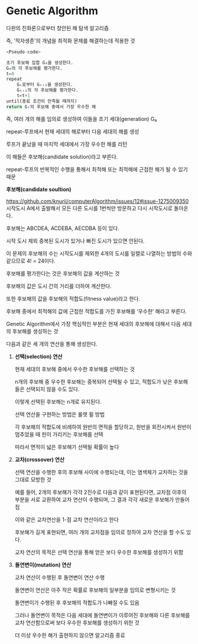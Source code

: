 # Genetic Algorithm

다윈의 진화론으로부터 창안된 해 탐색 알고리즘

즉, ‘적자생존'의 개념을 최적화 문제를 해결하는데 적용한 것

```python
<Pseudo-code>

초기 후보해 집합 G₀을 생성한다.
G₀의 각 후보해를 평가한다.
t←0
repeat
	Gₜ로부터 Gₜ₊₁을 생성한다.
	Gₜ₊₁의 각 후보해를 평가한다.
	t←t+1
until(종료 조건이 만족될 때까지)
return Gₜ의 후보해 중에서 가장 우수한 해
```

즉, 여러 개의 해를 임의로 생성하여 이들을 초기 세대(generation) G₀

repeat-루프에서 현재 세대의 해로부터 다음 세대의 해를 생성

루프가 끝났을 때 마지막 세대에서 가장 우수한 해를 리턴

이 해들은 후보해(candidate solution)라고 부른다.

 repeat-루프의 반복적인 수행을 통해서 최적해 또는 최적해에 근접한 해가 될 수 있기 때문

**후보해(candidate soultion)**

[https://github.com/knurii/computerAlgorithm/issues/12#issue-1275009350
](https://user-images.githubusercontent.com/101931446/174304101-02095557-fd40-48c5-827a-e80228e7d00b.jpeg)
시작도시 A에서 출발해서 모든 다른 도시를 1번씩만 방문하고 다시 시작도시로 돌아온다.

후보해는 ABCDEA, ACDEBA, AECDBA 등이 있다.

시작 도시 제외 중복된 도시가 있거나 빠진 도시가 있으면 안된다.

이 문제의 후보해의 수는 시작도시를 제외한 4개의 도시를 일렬로 나열하는 방법의 수와 같으므로 4! = 24이다.

후보해를 평가한다는 것은 후보해의 값을 계산하는 것

후보해의 값은 도시 간의 거리를 더하여 계산한다.

또한 후보해의 값을 후보해의 적합도(fitness value)라고 한다.

후보해 중에서 최적해의 값에 근접한 적합도를 가진 후보해를 ‘우수한’ 해라고 부른다.

Genetic Algorithm에서 가장 핵심적인 부분은 현재 세대의 후보해에 대해서 다음 세대의 후보해를 생성하는 것

다음과 같은 세 개의 연산을 통해 생성한다.

1. **선택(selection) 연산**
    
    현재 세대의 후보해 중에서 우수한 후보해를 선택하는 것
    
    n개의 후보해 중 우수한 후보해는 중복되어 선택될 수 있고, 적합도가 낮은 후보해들은 선택되지 않을 수도 있다.
    
    이렇게 선택된 후보해는 n개로 유지된다.
    
    선택 연산을 구현하는 방법은 룰렛 휠 방법
    
    각 후보해의 적합도에 비례하여 원반의 면적을 할당하고, 원반을 회전시켜서 원반이 멈추었을 때 핀이 가리키는 후보해를 선택
    
    따라서 면적이 넓은 후보해가 선택될 확률이 높다
    
2. **교차(crossover) 연산**
    
    선택 연산을 수행한 후의 후보해 사이에 수행되는데, 이는 염색체가 교차하는 것을 그대로 모방한 것
    
    예를 들어, 2개의 후보해가 각각 2진수로 다음과 같이 표현된다면, 교차점 이후의 부분을 서로 교환하여 교차 연산이 수행되며, 그 결과 각각 새로운 후보해가 만들어짐
    
    이와 같은 교차연산을 1-점 교차 연산이라고 한다
    
    후보해가 길게 표현되면, 여러 개의 교차점을 임의로 정하여 교차 연산을 할 수도 있다.
    
    교차 연산의 목적은 선택 연산을 통해 얻은 보다 우수한 후보해를 생성하기 위함
    
3. **돌연변이(mutation) 연산**
    
    교차 연산이 수행된 후 돌연변이 연산 수행
    
    돌연변이 연산은 아주 작은 확률로 후보해의 일부분을 임의로 변형시키는 것
    
    돌연변이가 수행된 후 후보해의 적합도가 나빠질 수도 있음
    
    그러나 돌연변이 목적은 다음 세대에 돌연변이가 이루어진 후보해와 다른 후보해를 교차 연산함으로써 보다 우수한 후보해를 생성하기 위한 것
    
    더 이상 우수한 해가 출현하지 않으면 알고리즘 종료
